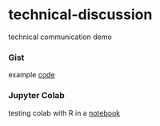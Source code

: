 # technical-discussion
technical communication demo 

### Gist

example [code](https://gist.github.com/rmratliffbrown/93b73d7ca0a3e11c7a9ab8bbceb899d7)

### Jupyter Colab

testing colab with R in a [notebook](https://github.com/rmratliffbrown/technical-discussion/blob/main/test_r_file.ipynb)
